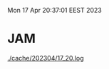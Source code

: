Mon 17 Apr 20:37:01 EEST 2023
# JAM
<a href='./cache/202304/17_20.log'>./cache/202304/17_20.log</a>
